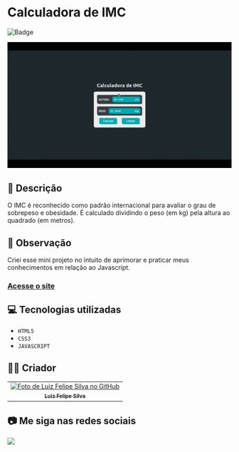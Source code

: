 # Calculadora de IMC
![Badge](http://img.shields.io/static/v1?label=STATUS&message=CONCLUIDO&color=GREEN&style=for-the-badge)             

<img src="https://github.com/luizfelipe9627/calculadora-de-imc/blob/master/assets/image/calculadora-de-imc.gif" alt="Apresentação da Calculadora de IMC">

## 📄 Descrição
O IMC é reconhecido como padrão internacional para avaliar o grau de sobrepeso e obesidade. É calculado dividindo o peso (em kg) pela altura ao quadrado (em metros).

## 📑 Observação
Criei esse mini projeto no intuito de aprimorar e praticar meus conhecimentos em relação ao Javascript.

### <a href="https://luizfelipe9627-calculadora-de-imc.netlify.app">Acesse o site</a>

## 💻 Tecnologias utilizadas

- ``HTML5``
- ``CSS3``
- ``JAVASCRIPT``

## 🧑‍💻 Criador

<table>
  <tr>
    <td align="center">
      <a href="https://github.com/luizfelipe9627">
        <img src="https://github.com/luizfelipe9627.png" width="100px;" alt="Foto de Luiz Felipe Silva no GitHub"/><br>
        <sub>
          <b>Luiz Felipe Silva</b>
        </sub>
      </a>
    </td>
  </tr>
</table>

## 📷 Me siga nas redes sociais<br>

<p align="left">
  <a href="https://www.linkedin.com/in/luizfelipe9627/" target="_blank"><img src="https://img.shields.io/badge/-LinkedIn-%230077B5?style=for-the-badge&logo=linkedin&logoColor=white"></a>
</p>
